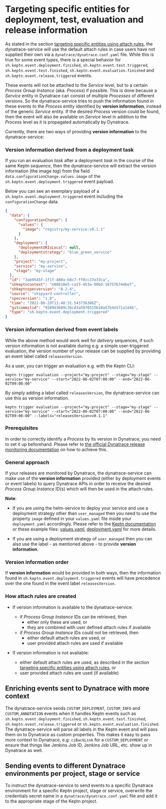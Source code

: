 # Targeting specific entities for deployment, test, evaluation and release information

As stated in the section [targeting specific entities using attach rules](event-forwarding-to-dynatrace.md#targeting-specific-entities-using-attach-rules), the dynatrace-service will use the default attach rules in case users have not supplied their own via a `dynatrace/dynatrace.conf.yaml` file. While this is true for some event types, there is a special behavior for `sh.keptn.event.deployment.finished`, `sh.keptn.event.test.triggered`, `sh.keptn.event.test.finished`, `sh.keptn.event.evaluation.finished` and `sh.keptn.event.release.triggered` events. 

These events will not be attached to the *Service* level, but to a certain *Process Group Instance* (aka. *Process*) if possible. This is done because a *Service* entity in Dynatrace can consist of multiple *Processes* of different versions. So the dynatrace-service tries to push the information found in these events to the *Process* entity identified by **version information**, instead of the generic *Service* entity. If the desired *Process* version could be found, then the event will also be available on *Service* level in addition to the *Process* level as it is propagated automatically by Dynatrace.

Currently, there are two ways of providing **version information** to the dynatrace-service:

### Version information derived from a deployment task

If you run an evaluation *task* after a deployment *task* in the course of the same Keptn *sequence*, then the dynatrace-service will extract the version information (the image *tag*) from the field `data.configurationChange.values.image` of the `sh.keptn.event.deployment.triggered` event payload.

Below you can see an exemplary payload of a `sh.keptn.event.deployment.triggered` event including the `configurationChange` data.
```json
{
  "data": {
    "configurationChange": {
      "values": {
        "image": "registry/my-service:v0.1.1"
      }
    },
    "deployment": {
      "deploymentURIsLocal": null,
      "deploymentstrategy": "blue_green_service"
    },
    "project": "my-project",
    "service": "my-service",
    "stage": "my-stage"
  },
  "id": "3ab9545f-1f1f-480a-b8c7-ff8cc37e33ca",
  "shkeptncontext": "e88818e5-ca15-453a-90bd-187576744bef",
  "shkeptnspecversion": "0.2.4",
  "source": "shipyard-controller",
  "specversion": "1.0",
  "time": "2022-06-29T11:48:31.543736386Z",
  "gitcommitid": "9389d3b09c36cd3a5970315b10a57b4e571a1d4b",
  "type": "sh.keptn.event.deployment.triggered"
}
```

### Version information derived from event labels

While the above method would work well for *delivery* sequences, if such version information is not available during e.g. a simple user-triggered evaluation, the version number of your release can be supplied by providing an event label called `releasesVersion`.

As a user, you can trigger an evaluation e.g. with the Keptn CLI:

```shell
keptn trigger evaluation --project="my-project" --stage="my-stage" --service="my-service" --start="2022-06-02T07:08:00" --end="2022-06-02T09:08:00"
```

By simply adding a label called `releasesVersion`, the dynatrace-service can use this as version information.

```shell
keptn trigger evaluation --project="my-project" --stage="my-stage" --service="my-service" --start="2022-06-02T07:08:00" --end="2022-06-02T09:08:00" --labels="releasesVersion=v0.1.1"
```

### Prerequisites 

In order to correctly identify a *Process* by its version in Dynatrace, you need to set it up beforehand. Please refer to [the official Dynatrace release monitoring documentation](https://www.dynatrace.com/support/help/how-to-use-dynatrace/cloud-automation/release-monitoring/version-detection-strategies) on how to achieve this.

### General approach

If your releases are monitored by Dynatrace, the dynatrace-service can make use of the **version information** provided (either by deployment events or event labels) to query Dynatrace APIs in order to receive the desired *Process Group Instance* ID(s) which will then be used in the attach rules.

**Note**:

* If you are using the helm-service to deploy your service and use a deployment strategy other than `user_managed` then you need to use the property `image` defined in your `values.yaml` file inside your `deployment.yaml` accordingly. Please refer to the [Keptn documentation](https://keptn.sh/docs/0.16.x/continuous_delivery/deployment_helm/#direct-deployments) or these example files: [values.yaml](https://github.com/keptn/examples/blob/0.11.0/onboarding-carts/carts/values.yaml#L1), [deployment.yaml](https://github.com/keptn/examples/blob/0.11.0/onboarding-carts/carts/templates/deployment.yaml#L24) for more details.

* If you are using a deployment strategy of `user_managed` then you can also use the label - as mentioned above - to provide **version information**.

### Version information order

If **version information** would be provided in both ways, then the information found in `sh.keptn.event.deployment.triggered` events will have precedence over the one found in the event label `releasesVersion`.

### How attach rules are created
* If version information is available to the dynatrace-service:
    * if *Process Group Instance* IDs can be retrieved, then
        * either only these are used, or
        * they are combined with user defined attach rules if available
    * if *Process Group Instance* IDs could not be retrieved, then
        * either default attach rules are used, or
        * user provided attach rules are used if available

* If version information is not available:
    * either default attach rules are used, as described in the section [targeting specific entities using attach rules](event-forwarding-to-dynatrace.md#targeting-specific-entities-using-attach-rules), or
    * user provided attach rules are used (if available)

## Enriching events sent to Dynatrace with more context

The dynatrace-service sends `CUSTOM_DEPLOYMENT`, `CUSTOM_INFO` and `CUSTOM_ANNOTATION` events when it handles Keptn events such as `sh.keptn.event.deployment.finished`, `sh.keptn.event.test.finished`, `sh.keptn.event.release.triggered` or `sh.keptn.event.evaluation.finished`. The dynatrace-service will parse all labels in the Keptn event and will pass them on to Dynatrace as custom properties. This makes it easy to pass more context to Dynatrace, e.g: `ciBackLink` for a `CUSTOM_DEPLOYMENT` or ensure that things like Jenkins Job ID, Jenkins Job URL, etc. show up in Dynatrace as well. 


## Sending events to different Dynatrace environments per project, stage or service

To instruct the dynatrace-service to send events to a specific Dynatrace environment for a specific Keptn project, stage or service, overwrite the credentials secret name in a `dynatrace/dynatrace.conf.yaml` file and add it to the appropriate stage of the Keptn project.
